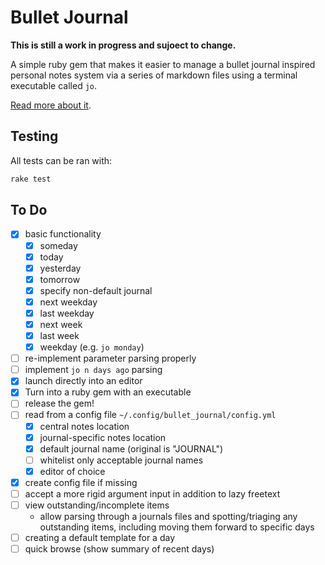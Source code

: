 # Bullet Journal

**This is still a work in progress and sujoect to change.**

A simple ruby gem that makes it easier to manage a bullet journal inspired personal notes system via a series of markdown files using a terminal executable called `jo`.

[Read more about it](https://robgough.net/bullet-journal).

## Testing

All tests can be ran with:

```bash
rake test
```

## To Do

- [x] basic functionality
  - [x] someday
  - [x] today
  - [x] yesterday
  - [x] tomorrow
  - [x] specify non-default journal
  - [x] next weekday
  - [x] last weekday
  - [x] next week
  - [x] last week
  - [x] weekday (e.g. `jo monday`)
- [ ] re-implement parameter parsing properly
- [ ] implement `jo n days ago` parsing
- [x] launch directly into an editor
- [x] Turn into a ruby gem with an executable
- [ ] release the gem!
- [ ] read from a config file `~/.config/bullet_journal/config.yml`
  - [x] central notes location
  - [x] journal-specific notes location
  - [x] default journal name (original is "JOURNAL")
  - [ ] whitelist only acceptable journal names
  - [x] editor of choice
- [x] create config file if missing
- [ ] accept a more rigid argument input in addition to lazy freetext
- [ ] view outstanding/incomplete items
  - allow parsing through a journals files and spotting/triaging any outstanding items, including moving them forward to specific days
- [ ] creating a default template for a day
- [ ] quick browse (show summary of recent days)
